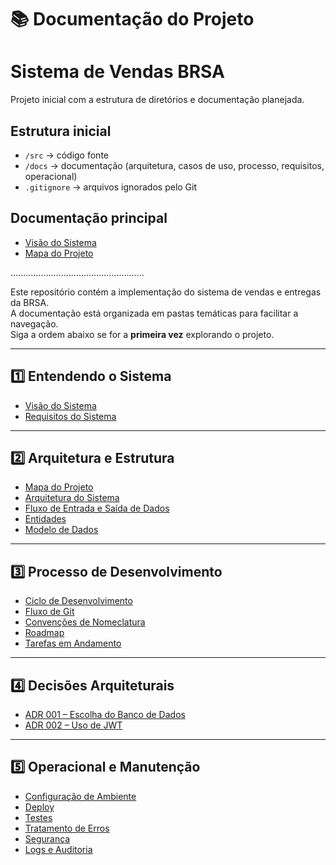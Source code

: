 # 📚 Documentação do Projeto

# Sistema de Vendas BRSA

Projeto inicial com a estrutura de diretórios e documentação planejada.

## Estrutura inicial
- `/src` → código fonte
- `/docs` → documentação (arquitetura, casos de uso, processo, requisitos, operacional)
- `.gitignore` → arquivos ignorados pelo Git

## Documentação principal
- [Visão do Sistema](./docs/requisitos/visao-sistema.md)
- [Mapa do Projeto](./docs/arquitetura/mapa-projeto.md)


.....................................................

Este repositório contém a implementação do sistema de vendas e entregas da BRSA.  
A documentação está organizada em pastas temáticas para facilitar a navegação.  
Siga a ordem abaixo se for a **primeira vez** explorando o projeto.

---

## 1️⃣ Entendendo o Sistema
- [Visão do Sistema](./docs/requisitos/visao-sistema.md)
- [Requisitos do Sistema](./docs/requisitos/requisitos.md)

---

## 2️⃣ Arquitetura e Estrutura
- [Mapa do Projeto](./docs/arquitetura/mapa-projeto.md)
- [Arquitetura do Sistema](./docs/arquitetura/arquitetura.md)
- [Fluxo de Entrada e Saída de Dados](./docs/arquitetura/fluxo-dados.md)
- [Entidades](./docs/arquitetura/entidades.md)
- [Modelo de Dados](./docs/arquitetura/modelo-dados.md)

---

## 3️⃣ Processo de Desenvolvimento
- [Ciclo de Desenvolvimento](./docs/processo/desenvolvimento.md)
- [Fluxo de Git](./docs/processo/fluxo-git.md)
- [Convenções de Nomeclatura](./docs/processo/convencoes-nomeclatura.md)
- [Roadmap](./docs/processo/roadmap.md)
- [Tarefas em Andamento](./docs/processo/tarefas.md)

---

## 4️⃣ Decisões Arquiteturais
- [ADR 001 – Escolha do Banco de Dados](./docs/decisoes/adr-001-escolha-banco.md)
- [ADR 002 – Uso de JWT](./docs/decisoes/adr-002-uso-de-jwt.md)

---

## 5️⃣ Operacional e Manutenção
- [Configuração de Ambiente](./docs/operacional/configuracao-ambiente.md)
- [Deploy](./docs/operacional/deploy.md)
- [Testes](./docs/operacional/testes.md)
- [Tratamento de Erros](./docs/operacional/erros.md)
- [Segurança](./docs/operacional/seguranca.md)
- [Logs e Auditoria](./docs/operacional/logs.md)
